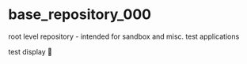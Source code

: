 # base_repository_000

root level repository - intended for sandbox and misc. test applications

test display :pizza:

